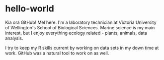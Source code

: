 # hello-world

Kia ora GitHub!
Mel here. I'm a laboratory technician at Victoria University of Wellington's School of Biological Sciences. 
Marine science is my main interest, but I enjoy everything ecology related - plants, animals, data analysis. 

I try to keep my R skills current by working on data sets in my down time at work. GitHub was a natural tool to work on as well. 


